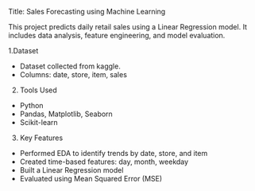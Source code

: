 Title: Sales Forecasting using Machine Learning

This project predicts daily retail sales using a Linear Regression model. It includes data analysis, feature engineering, and model evaluation.

 1.Dataset
- Dataset collected from kaggle.
- Columns: date, store, item, sales

2. Tools Used

- Python
- Pandas, Matplotlib, Seaborn
- Scikit-learn

3. Key Features

- Performed EDA to identify trends by date, store, and item
- Created time-based features: day, month, weekday
- Built a Linear Regression model
- Evaluated using Mean Squared Error (MSE)
